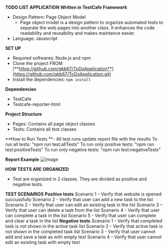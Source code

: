 **TODO LIST APPLICATION**
**Written in TestCafe Framework**
- Design Pattern: Page Object Model
  - Page object model is a design pattern to organize automated tests to separate the web pages into another class. It enhances the code readability and reusability and makes maintance easier.
- Language: Javascript

**SET UP**
- Required softwares: Node.js and npm
- Clone the project FROM [**https://github.com/gkb67/ToDoApplication**](https://github.com/gkb67/ToDoApplication.git)
- Install the dependencies: `npm install`

**Dependencies**
- TestCafe
- Testcafe-reporter-html

**Project Structure**
- Pages: Contains all page object classes
- Tests: Contains all test classes 

**How to Run Tests **- All test runs update report file with the results
To run all tests: "npm run test:allTests"
To run only positive tests: "npm run test:positiveTests"
To run only negative tests: "npm run test:negativeTests"

**Report Example**
![image](https://github.com/gkb67/ToDoApplication/assets/69124076/3ea598bd-1daf-43f0-92c0-948ceb13d2c1)


**HOW TESTS ARE ORGANIZED**
- Test are organized in 2 classes. They are divided as positive and negative tests.

**TEST SCENARIOS**
**Positive tests**
Scenario 1 – Verify that website is opened succussfully
Scenario 2 - Verify that user can add a new task to the list
Scenario 2 – Verify that user can edit an existing task in the list
Scenario 3 – Verify that user can delete a task from the list
Scenario 4 - Verify that user can complete a task in the list
Scenario 5 - Verify that user can complete and clear a task in the list
**Negative tests**
Scenario 1 - Verify that completed task is not shown in the active task list
Scenario 2 - Verify that active task is not shown in the completed task list
Scenario 3 - Verify that user cannot add and save a task as with empty text
Scenario 4 - Verify that user cannot edit an existing task with empty text

